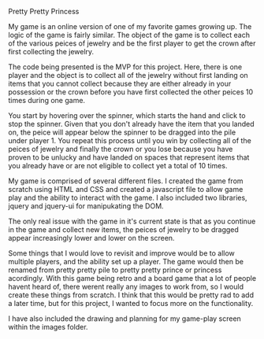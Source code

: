 Pretty Pretty Princess

My game is an online version of one of my favorite games growing up. The logic of the game is fairly similar. The object of the game is to collect each of the various peices of jewelry and be the first player to get the crown after first collecting the jewelry.

The code being presented is the MVP for this project. Here, there is one player and the object is to collect all of the jewelry without first landing on items that you cannot collect because they are either already in your possession or the crown before you have first collected the other peices 10 times during one game.

You start by hovering over the spinner, which starts the hand and click to stop the spinner. Given that you don't already have the item that you landed on, the peice will appear below the spinner to be dragged into the pile under player 1. You repeat this process until you win by collecting all of the peices of jewelry and finally the crown or you lose because you have proven to be unlucky and have landed on spaces that represent items that you already have or are not eligible to collect yet a total of 10 times. 

My game is comprised of several different files. I created the game from scratch using HTML and CSS and created a javascript file to allow game play and the ability to interact with the game. I also included two libraries, jquery and jquery-ui for manipukating the DOM.

The only real issue with the game in it's current state is that as you continue in the game and collect new items, the peices of jewelry to be dragged appear increasingly lower and lower on the screen. 

Some things that I would love to revisit and improve would be to allow multiple players, and the ability set up a player. The game would then be renamed from pretty pretty pile to pretty pretty prince or princess acordingly. With this game being retro and a board game that a lot of people havent heard of, there werent really any images to work from, so I would create these things from scratch. I think that this would be pretty rad to add a later time, but for this project, I wanted to focus more on the functionality. 

I have also included the drawing and planning for my game-play screen within the images folder. 


